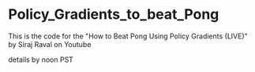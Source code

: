 # Policy_Gradients_to_beat_Pong
This is the code for the "How to Beat Pong Using Policy Gradients (LIVE)" by Siraj Raval on Youtube

details by noon PST 
